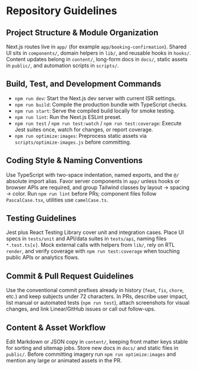 # Repository Guidelines

## Project Structure & Module Organization
Next.js routes live in `app/` (for example `app/booking-confirmation`). Shared UI sits in `components/`, domain helpers in `lib/`, and reusable hooks in `hooks/`. Content updates belong in `content/`, long-form docs in `docs/`, static assets in `public/`, and automation scripts in `scripts/`.

## Build, Test, and Development Commands
- `npm run dev`: Start the Next.js dev server with current ISR settings.
- `npm run build`: Compile the production bundle with TypeScript checks.
- `npm run start`: Serve the compiled build locally for smoke testing.
- `npm run lint`: Run the Next.js ESLint preset.
- `npm run test` / `npm run test:watch` / `npm run test:coverage`: Execute Jest suites once, watch for changes, or report coverage.
- `npm run optimize:images`: Preprocess static assets via `scripts/optimize-images.js` before committing.

## Coding Style & Naming Conventions
Use TypeScript with two-space indentation, named exports, and the `@/` absolute import alias. Favor server components in `app/` unless hooks or browser APIs are required, and group Tailwind classes by layout → spacing → color. Run `npm run lint` before PRs; component files follow `PascalCase.tsx`, utilities use `camelCase.ts`.

## Testing Guidelines
Jest plus React Testing Library cover unit and integration cases. Place UI specs in `tests/unit` and API/data suites in `tests/api`, naming files `*.test.ts[x]`. Mock external calls with helpers from `lib/`, rely on RTL `render`, and verify coverage with `npm run test:coverage` when touching public APIs or analytics flows.

## Commit & Pull Request Guidelines
Use the conventional commit prefixes already in history (`feat`, `fix`, `chore`, etc.) and keep subjects under 72 characters. In PRs, describe user impact, list manual or automated tests (`npm run test`), attach screenshots for visual changes, and link Linear/GitHub issues or call out follow-ups.

## Content & Asset Workflow
Edit Markdown or JSON copy in `content/`, keeping front matter keys stable for sorting and sitemap jobs. Store new docs in `docs/` and static files in `public/`. Before committing imagery run `npm run optimize:images` and mention any large or animated assets in the PR.
